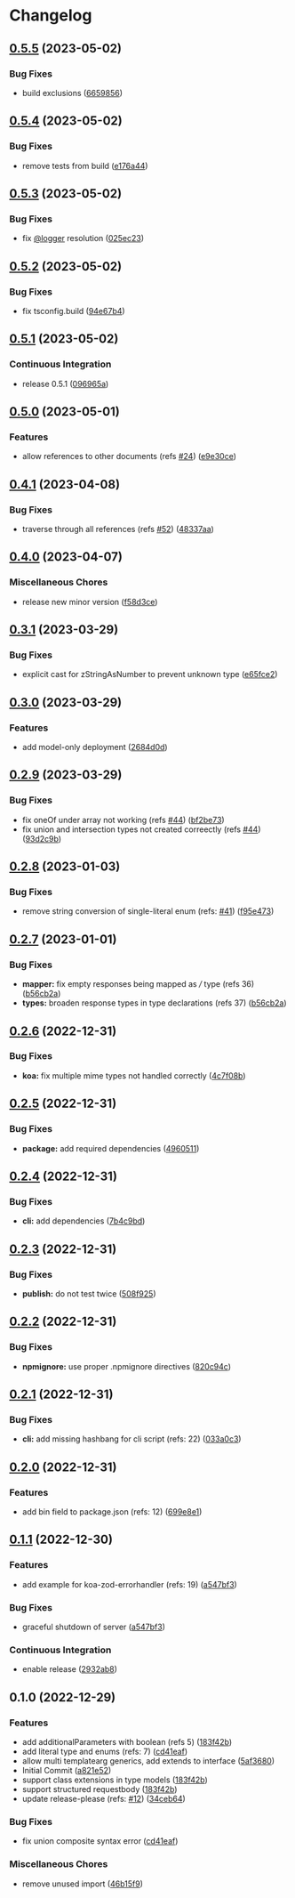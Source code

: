 # Changelog

## [0.5.5](https://github.com/mojadev/pakt/compare/v0.5.4...v0.5.5) (2023-05-02)


### Bug Fixes

* build exclusions ([6659856](https://github.com/mojadev/pakt/commit/6659856f32aa65c87e894daaad606652d507ab6b))

## [0.5.4](https://github.com/mojadev/pakt/compare/v0.5.3...v0.5.4) (2023-05-02)


### Bug Fixes

* remove tests from build ([e176a44](https://github.com/mojadev/pakt/commit/e176a44ecc0075b68df72afe9c9cc91aad83181b))

## [0.5.3](https://github.com/mojadev/pakt/compare/v0.5.2...v0.5.3) (2023-05-02)


### Bug Fixes

* fix [@logger](https://github.com/logger) resolution ([025ec23](https://github.com/mojadev/pakt/commit/025ec237c31f3c78af49084f799c8e85ed0a159d))

## [0.5.2](https://github.com/mojadev/pakt/compare/v0.5.1...v0.5.2) (2023-05-02)


### Bug Fixes

* fix tsconfig.build ([94e67b4](https://github.com/mojadev/pakt/commit/94e67b412b69fe449ed65daf74c3ae61a43992fe))

## [0.5.1](https://github.com/mojadev/pakt/compare/v0.5.0...v0.5.1) (2023-05-02)


### Continuous Integration

* release 0.5.1 ([096965a](https://github.com/mojadev/pakt/commit/096965a01f316c7460a253f9325a30f0b1c795a7))

## [0.5.0](https://github.com/mojadev/pakt/compare/v0.4.1...v0.5.0) (2023-05-01)


### Features

* allow references to other documents (refs [#24](https://github.com/mojadev/pakt/issues/24)) ([e9e30ce](https://github.com/mojadev/pakt/commit/e9e30cea6e4532c02c0aa1a9581eb178b8f9a1d8))

## [0.4.1](https://github.com/mojadev/pakt/compare/v0.4.0...v0.4.1) (2023-04-08)


### Bug Fixes

* traverse through all references (refs [#52](https://github.com/mojadev/pakt/issues/52)) ([48337aa](https://github.com/mojadev/pakt/commit/48337aa361ac152dd7dd2134e7d8130300f060db))

## [0.4.0](https://github.com/mojadev/pakt/compare/v0.3.1...v0.4.0) (2023-04-07)


### Miscellaneous Chores

* release new minor version ([f58d3ce](https://github.com/mojadev/pakt/commit/f58d3ce176877b2f64ffcbd04a8589319d082f9f))

## [0.3.1](https://github.com/mojadev/pakt/compare/v0.3.0...v0.3.1) (2023-03-29)


### Bug Fixes

* explicit cast for zStringAsNumber to prevent unknown type ([e65fce2](https://github.com/mojadev/pakt/commit/e65fce2c4503d4650e151d1fc5f614760cef95e6))

## [0.3.0](https://github.com/mojadev/pakt/compare/v0.2.9...v0.3.0) (2023-03-29)


### Features

* add model-only deployment ([2684d0d](https://github.com/mojadev/pakt/commit/2684d0de5365f5cf4011ed26643b27f2067bb098))

## [0.2.9](https://github.com/mojadev/pakt/compare/v0.2.8...v0.2.9) (2023-03-29)


### Bug Fixes

* fix oneOf under array not working (refs [#44](https://github.com/mojadev/pakt/issues/44)) ([bf2be73](https://github.com/mojadev/pakt/commit/bf2be736063a98a9889da7cbd60150b8f9a581d3))
* fix union and intersection types not created correectly (refs [#44](https://github.com/mojadev/pakt/issues/44)) ([93d2c9b](https://github.com/mojadev/pakt/commit/93d2c9b58bbcfb1cf207f3ae66650465731e2b0d))

## [0.2.8](https://github.com/mojadev/pakt/compare/v0.2.7...v0.2.8) (2023-01-03)


### Bug Fixes

* remove string conversion of single-literal enum (refs: [#41](https://github.com/mojadev/pakt/issues/41)) ([f95e473](https://github.com/mojadev/pakt/commit/f95e47303b4bf1a061c2533811b68444ce283ed9))

## [0.2.7](https://github.com/mojadev/pakt/compare/v0.2.6...v0.2.7) (2023-01-01)


### Bug Fixes

* **mapper:** fix empty responses being mapped as */* type (refs 36) ([b56cb2a](https://github.com/mojadev/pakt/commit/b56cb2a492c0317fd3be12ae4dbd2c8a3b1e76d9))
* **types:** broaden response types in type declarations  (refs 37) ([b56cb2a](https://github.com/mojadev/pakt/commit/b56cb2a492c0317fd3be12ae4dbd2c8a3b1e76d9))

## [0.2.6](https://github.com/mojadev/pakt/compare/v0.2.5...v0.2.6) (2022-12-31)


### Bug Fixes

* **koa:** fix multiple mime types not handled correctly ([4c7f08b](https://github.com/mojadev/pakt/commit/4c7f08bf09c5de6f83a91486ff6f61ac7d0e9a04))

## [0.2.5](https://github.com/mojadev/pakt/compare/v0.2.4...v0.2.5) (2022-12-31)


### Bug Fixes

* **package:** add required dependencies ([4960511](https://github.com/mojadev/pakt/commit/496051190450b9ad07955e38aa90f4a02b56ad19))

## [0.2.4](https://github.com/mojadev/pakt/compare/v0.2.3...v0.2.4) (2022-12-31)


### Bug Fixes

* **cli:** add dependencies ([7b4c9bd](https://github.com/mojadev/pakt/commit/7b4c9bdc0c11cbabb6536ef0ba10172bb8440541))

## [0.2.3](https://github.com/mojadev/pakt/compare/v0.2.2...v0.2.3) (2022-12-31)


### Bug Fixes

* **publish:** do not test twice ([508f925](https://github.com/mojadev/pakt/commit/508f9255015b1f3cd773c1657a9d70e679275b93))

## [0.2.2](https://github.com/mojadev/pakt/compare/v0.2.1...v0.2.2) (2022-12-31)


### Bug Fixes

* **npmignore:** use proper .npmignore directives ([820c94c](https://github.com/mojadev/pakt/commit/820c94cc9236b43d2ccf96b744be97807a4fb7f3))

## [0.2.1](https://github.com/mojadev/pakt/compare/v0.2.0...v0.2.1) (2022-12-31)


### Bug Fixes

* **cli:** add missing hashbang for cli script (refs: 22) ([033a0c3](https://github.com/mojadev/pakt/commit/033a0c353a2738bbf0ff52b5763bfd3386f2e99d))

## [0.2.0](https://github.com/mojadev/pakt/compare/v0.1.1...v0.2.0) (2022-12-31)


### Features

* add bin field to package.json (refs: 12) ([699e8e1](https://github.com/mojadev/pakt/commit/699e8e15e2bec6bffdec44c90381c2ce1f3f33ea))

## [0.1.1](https://github.com/mojadev/pakt/compare/v0.1.0...v0.1.1) (2022-12-30)


### Features

* add example for koa-zod-errorhandler  (refs: 19) ([a547bf3](https://github.com/mojadev/pakt/commit/a547bf3447dfa1bcaf70166bc86b7141b277a5e8))


### Bug Fixes

* graceful shutdown of server ([a547bf3](https://github.com/mojadev/pakt/commit/a547bf3447dfa1bcaf70166bc86b7141b277a5e8))


### Continuous Integration

* enable release ([2932ab8](https://github.com/mojadev/pakt/commit/2932ab8b64ed434272acb44e1f11b2a91b2c84f0))

## 0.1.0 (2022-12-29)


### Features

* add additionalParameters with boolean (refs 5) ([183f42b](https://github.com/mojadev/pakt/commit/183f42be281cb7fa426517de72f78566bbf132e6))
* add literal type and enums (refs: 7) ([cd41eaf](https://github.com/mojadev/pakt/commit/cd41eaf3e38a183b53cb3759c9b37176798ea644))
* allow multi templatearg generics, add extends to interface ([5af3680](https://github.com/mojadev/pakt/commit/5af36804bec43df7090585493790cccdb7293e03))
* Initial Commit ([a821e52](https://github.com/mojadev/pakt/commit/a821e522cb5224910452dd3c19e118b6ad898683))
* support class extensions in type models ([183f42b](https://github.com/mojadev/pakt/commit/183f42be281cb7fa426517de72f78566bbf132e6))
* support structured requestbody ([183f42b](https://github.com/mojadev/pakt/commit/183f42be281cb7fa426517de72f78566bbf132e6))
* update release-please (refs: [#12](https://github.com/mojadev/pakt/issues/12)) ([34ceb64](https://github.com/mojadev/pakt/commit/34ceb64e5bcbe365cd039718ffc58c51ac849f1d))


### Bug Fixes

* fix union composite syntax error ([cd41eaf](https://github.com/mojadev/pakt/commit/cd41eaf3e38a183b53cb3759c9b37176798ea644))


### Miscellaneous Chores

* remove unused import ([46b15f9](https://github.com/mojadev/pakt/commit/46b15f9b1091fe60851543988b32927b4dba2030))
